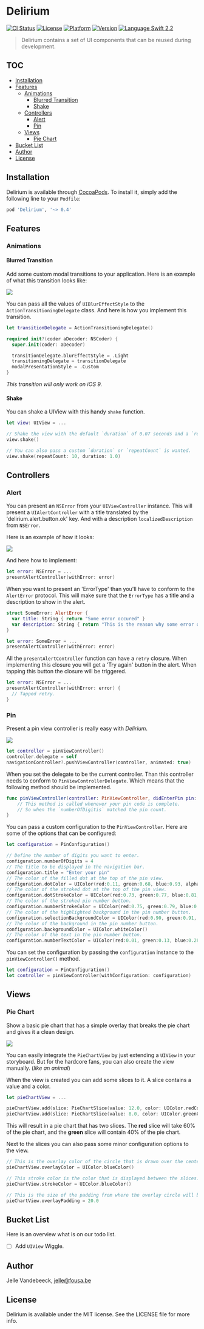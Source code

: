 # Delirium

[![CI Status](http://img.shields.io/travis/icapps/ios-delirium.svg?style=flat)](https://travis-ci.org/icapps/ios-delirium)
[![License](https://img.shields.io/cocoapods/l/Delirium.svg?style=flat)](http://cocoapods.org/pods/Delirium)
[![Platform](https://img.shields.io/cocoapods/p/Delirium.svg?style=flat)](http://cocoapods.org/pods/Delirium)
[![Version](https://img.shields.io/cocoapods/v/Delirium.svg?style=flat)](http://cocoapods.org/pods/Delirium)
[![Language Swift 2.2](https://img.shields.io/badge/Language-Swift%202.2-orange.svg?style=flat)](https://swift.org)

> Delirium contains a set of UI components that can be reused during development.

## TOC

- [Installation](#installation)
- [Features](#features)
  - [Animations](#animations)
    - [Blurred Transition](#blurred-transition)
    - [Shake](#shake)
  - [Controllers](#controllers)
    - [Alert](#alert)
    - [Pin](#pin)
  - [Views](#views)
    - [Pie Chart](#pie-chart)
- [Bucket List](#bucket-list)
- [Author](#author)
- [License](#license)

## Installation

Delirium is available through [CocoaPods](http://cocoapods.org). To install it, simply add the following line to your `Podfile`:

```ruby
pod 'Delirium', '~> 0.4'
```

## Features

### Animations

#### Blurred Transition

Add some custom modal transitions to your application. Here is an example of what this transition looks like:

![](Resources/Blur.png)

You can pass all the values of `UIBlurEffectStyle` to the `ActionTransitioningDelegate` class. And here is how you implement this transition.

```swift
let transitionDelegate = ActionTransitioningDelegate()

required init?(coder aDecoder: NSCoder) {
  super.init(coder: aDecoder)

  transitionDelegate.blurEffectStyle = .Light
  transitioningDelegate = transitionDelegate
  modalPresentationStyle = .Custom
}
```

_This transition will only work on iOS 9._

#### Shake

You can shake a UIView with this handy `shake` function.

```swift
let view: UIView = ...

// Shake the view with the default `duration` of 0.07 seconds and a `repeatCount` of 4.
view.shake()

// You can also pass a custom `duration` or `repeatCount` is wanted.
view.shake(repeatCount: 10, duration: 1.0)
```

## Controllers

### Alert

You can present an `NSError` from your `UIViewController` instance. This will present a `UIAlertController` with a title translated by the 'delirium.alert.button.ok' key. And with a description `localizedDescription` from `NSError`.

Here is an example of how it looks:

![](Resources/Error.png)

And here how to implement:

```swift
let error: NSError = ...
presentAlertController(withError: error)
```

When you want to present an 'ErrorType' than you'll have to conform to the `AlertError` protocol. This will make sure that the `ErrorType` has a title and a description to show in the alert.

```swift
struct SomeError: AlertError {
  var title: String { return "Some error occured" }
  var description: String { return "This is the reason why some error occured." }
}

let error: SomeError = ...
presentAlertController(withError: error)
```

All the `presentAlertController` function can have a `retry` closure. When implementing this closure you will get a 'Try again' button in the alert. When tapping this button the closure will be triggered.

```swift
let error: NSError = ...
presentAlertController(withError: error) {
  // Tapped retry.
}
```

### Pin

Present a pin view controller is really easy with _Delirium_.

![](Resources/Pin.png)

```swift
let controller = pinViewController()
controller.delegate = self
navigationController?.pushViewController(controller, animated: true)
```

When you set the delegate to be the current controller. Than this controller needs to conform to `PinViewControllerDelegate`. Which means that the following method should be implemented.

```swift
func pinViewController(controller: PinViewController, didEnterPin pin: String) {
    // This method is called whenever your pin code is complete.
    // So when the `numberOfDigitis` matched the pin count.
}
```

You can pass a custom configuration to the `PinViewController`. Here are some of the options that can be configured:

```swift
let configuration = PinConfiguration()

// Define the number of digits you want to enter.
configuration.numberOfDigits = 4
// The title to be displayed in the navigation bar.
configuration.title = "Enter your pin"
// The color of the filled dot at the top of the pin view.
configuration.dotColor = UIColor(red:0.11, green:0.68, blue:0.93, alpha:1.00)
// The color of the stroked dot at the top of the pin view.
configuration.dotStrokeColor = UIColor(red:0.73, green:0.77, blue:0.81, alpha:1.00)
// The color of the stroked pin number button.
configuration.numberStrokeColor = UIColor(red:0.75, green:0.79, blue:0.83, alpha:1.00)
// The color of the highlighted background in the pin number button.
configuration.selectionBackgroundColor = UIColor(red:0.90, green:0.91, blue:0.93, alpha:1.00)
// The color of the background in the pin number button.
configuration.backgroundColor = UIColor.whiteColor()
// The color of the text in the pin number button.
configuration.numberTextColor = UIColor(red:0.01, green:0.13, blue:0.28, alpha:1.00)
```

You can set the configuration by passing the `configuration` instance to the `pinViewController()` method.

```swift
let configuration = PinConfiguration()
let controller = pinViewController(withConfiguration: configuration)
```

## Views

### Pie Chart

Show a basic pie chart that has a simple overlay that breaks the pie chart and gives it a clean design.

![](Resources/PieChart.png)

You can easily integrate the `PieChartView` by just extending a `UIView` in your storyboard. But for the hardcore fans, you can also create the view manually. (_like an animal_)

When the view is created you can add some slices to it. A slice contains a value and a color.

```swift
let pieChartView = ...

pieChartView.add(slice: PieChartSlice(value: 12.0, color: UIColor.redColor()))
pieChartView.add(slice: PieChartSlice(value: 8.0, color: UIColor.greenColor()))
```

This will result in a pie chart that has two slices. The **red** slice will take 60% of the pie chart, and the **green** slice will contain 40% of the pie chart.

Next to the slices you can also pass some minor configuration options to the view.

```swift
// This is the overlay color of the circle that is drawn over the center of the pie chart. When giving this color an alpha value the pie chart is broken nicely.
pieChartView.overlayColor = UIColor.blueColor()

// This stroke color is the color that is displayed between the slices.
pieChartView.strokeColor = UIColor.blueColor()

// This is the size of the padding from where the overlay circle will be displayed.
pieChartView.overlayPadding = 20.0
```

## Bucket List

Here is an overview what is on our todo list.

- [ ] Add `UIView` Wiggle.

## Author

Jelle Vandebeeck, jelle@fousa.be

## License

Delirium is available under the MIT license. See the LICENSE file for more info.
